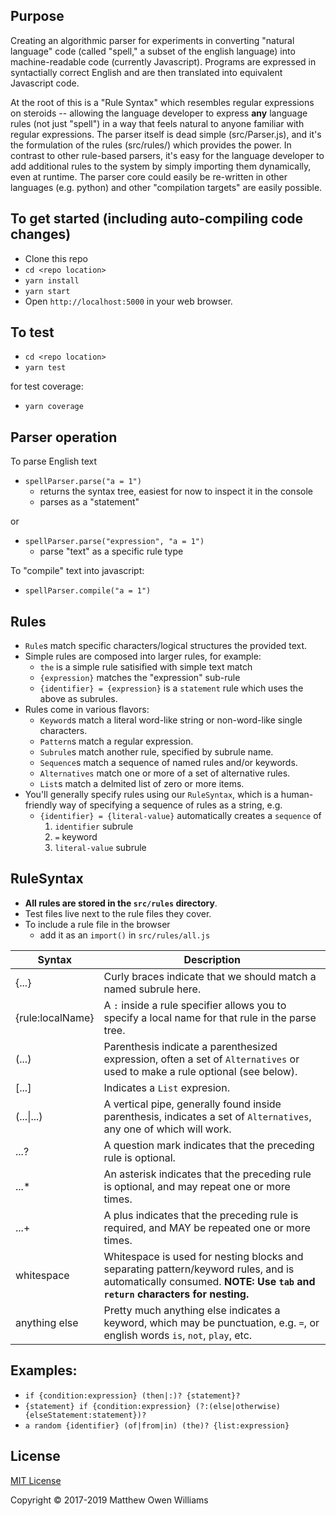 Purpose
-------
Creating an algorithmic parser for experiments in converting "natural language" code (called "spell," a subset of the english language) into machine-readable code (currently Javascript).  Programs are expressed in syntactially correct English and are then translated into equivalent Javascript code.

At the root of this is a "Rule Syntax" which resembles regular expressions on steroids -- allowing the language developer to express **any** language rules (not just "spell") in a way that feels natural to anyone familiar with regular expressions.  The parser itself is dead simple (src/Parser.js), and it's the formulation of the rules (src/rules/) which provides the power.  In contrast to other rule-based parsers, it's easy for the language developer to add additional rules to the system by simply importing them dynamically, even at runtime.  The parser core could easily be re-written in other languages (e.g. python) and other "compilation targets" are easily possible.

To get started (including auto-compiling code changes)
----------------
- Clone this repo
- `cd <repo location>`
- `yarn install`
- `yarn start`
- Open `http://localhost:5000` in your web browser.


To test
----------------
- `cd <repo location>`
- `yarn test`

for test coverage:

- `yarn coverage`



Parser operation
----------------

To parse English text

- `spellParser.parse("a = 1")`
	- returns the syntax tree, easiest for now to inspect it in the console
	- parses as a "statement"

or

- `spellParser.parse("expression", "a = 1")`
	- parse "text" as a specific rule type


To "compile" text into javascript:

- `spellParser.compile("a = 1")`


Rules
-----
- `Rule`s match specific characters/logical structures the provided text.
- Simple rules are composed into larger rules, for example:
	- `the` is a simple rule satisified with simple text match
	- `{expression}` matches the "expression" sub-rule
	- `{identifier} = {expression}` is a `statement` rule which uses the above as subrules.
- Rules come in various flavors:
	- `Keyword`s match a literal word-like string or non-word-like single characters.
	- `Pattern`s match a regular expression.
	- `Subrule`s match another rule, specified by subrule name.
	- `Sequence`s match a sequence of named rules and/or keywords.
	- `Alternatives` match one or more of a set of alternative rules.
	- `List`s match a delmited list of zero or more items.
- You'll generally specify rules using our `RuleSyntax`, which is a human-friendly way
	of specifying a sequence of rules as a string, e.g.
	- `{identifier} = {literal-value}` automatically creates a `sequence` of
		1. `identifier` subrule
		2. `=` keyword
		3. `literal-value` subrule

RuleSyntax
----------
- **All rules are stored in the `src/rules` directory**.
- Test files live next to the rule files they cover.
- To include a rule file in the browser
	- add it as an `import()` in `src/rules/all.js`

| Syntax		| Description |
|---------------|-------------|
| {...}		| Curly braces indicate that we should match a named subrule here. |
| {rule:localName}		| A `:` inside a rule specifier allows you to specify a local name for that rule in the parse tree. |
| (...)		| Parenthesis indicate a parenthesized expression, often a set of `Alternatives` or used to make a rule optional (see below). |
| [...]		| Indicates a `List` expresion. |
| (...&#124;...)	| A vertical pipe, generally found inside parenthesis, indicates a set of `Alternatives`, any one of which will work.
| ...?		| A question mark indicates that the preceding rule is optional. |
| ...*		| An asterisk indicates that the preceding rule is optional, and may repeat one or more times. |
| ...+		| A plus indicates that the preceding rule is required, and MAY be repeated one or more times. |
| whitespace	| Whitespace is used for nesting blocks and separating pattern/keyword rules, and is automatically consumed. **NOTE: Use `tab` and `return` characters for nesting.** |
| anything else	| Pretty much anything else indicates a keyword, which may be punctuation, e.g. `=`, or english words `is`, `not`, `play`, etc. |

Examples:
---------
- `if {condition:expression} (then|:)? {statement}?`
- `{statement} if {condition:expression} (?:(else|otherwise) {elseStatement:statement})?`
- `a random {identifier} (of|from|in) (the)? {list:expression}`

License
-------
[MIT License](https://opensource.org/licenses/MIT)

Copyright &copy; 2017-2019 Matthew Owen Williams
